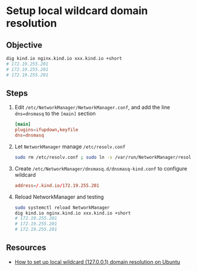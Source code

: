 # Setup local wildcard domain resolution

## Objective

```bash
dig kind.io nginx.kind.io xxx.kind.io +short
# 172.19.255.201
# 172.19.255.201
# 172.19.255.201
```

## Steps

1. Edit `/etc/NetworkManager/NetworkManager.conf`, and add the line `dns=dnsmasq` to the `[main]` section

    ```conf
    [main]
    plugins=ifupdown,keyfile
    dns=dnsmasq
    ```

2. Let `NetworkManager` manage `/etc/resolv.conf`

    ```bash
    sudo rm /etc/resolv.conf ; sudo ln -s /var/run/NetworkManager/resolv.conf /etc/resolv.conf
    ```

3. Create `/etc/NetworkManager/dnsmasq.d/dnsmasq-kind.conf` to configure wildcard

    ```conf
    address=/.kind.io/172.19.255.201
    ```

4. Reload NetworkManager and testing

    ```bash
    sudo systemctl reload NetworkManager
    dig kind.io nginx.kind.io xxx.kind.io +short
    # 172.19.255.201
    # 172.19.255.201
    # 172.19.255.201
    ```

## Resources

- [How to set up local wildcard (127.0.0.1) domain resolution on Ubuntu](https://itectec.com/ubuntu/ubuntu-how-to-set-up-local-wildcard-127-0-0-1-domain-resolution-on-18-04/)